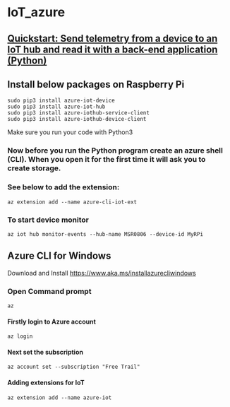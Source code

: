 # IoT_azure

## [Quickstart: Send telemetry from a device to an IoT hub and read it with a back-end application (Python)](https://docs.microsoft.com/en-us/azure/iot-hub/quickstart-send-telemetry-python)


## Install below packages on Raspberry Pi
`sudo pip3 install azure-iot-device`</br>
`sudo pip3 install azure-iot-hub`</br>
`sudo pip3 install azure-iothub-service-client`</br>
`sudo pip3 install azure-iothub-device-client`</br>

Make sure you run your code with Python3

### Now before you run the Python program create an azure shell (CLI). When you open it for the first time it will ask you to create storage.
 
### See below to add the extension:

`az extension add --name azure-cli-iot-ext`</br>

### To start device monitor
`az iot hub monitor-events --hub-name MSR0806 --device-id MyRPi`

## Azure CLI for Windows
Download and Install
https://www.aka.ms/installazurecliwindows

### Open Command prompt
`az`</br>
#### Firstly login to Azure account
`az login`
#### Next set the subscription
`az account set --subscription "Free Trail"`</br>
#### Adding extensions for IoT
`az extension add --name azure-iot`</br>
